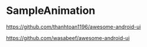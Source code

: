 # SampleAnimation
https://github.com/thanhtoan1196/awesome-android-ui 

https://github.com/wasabeef/awesome-android-ui 